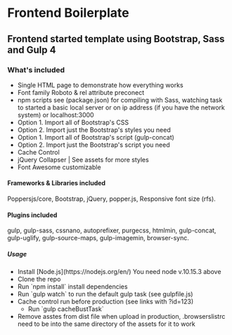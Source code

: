 <h1>Frontend Boilerplate</h1>

<h2>Frontend started template using Bootstrap, Sass and Gulp 4</h2>
<h3>What's included</h3>

<ul>
  <li>Single HTML page to demonstrate how everything works</li>
  <li>Font family Roboto & rel attribute preconect</li> 
  <li>npm scripts see (package.json) for compiling with Sass, watching task to started a basic local server or on ip address (if you have the network system) or localhost:3000</li>
  <li>Option 1. Import all of Bootstrap's CSS</li>
  <li>Option 2. Import just the Bootstrap's styles you need</li>
  <li>Option 1. Import all of Bootstrap's script (gulp-concat)</li>
  <li>Option 2. Import just the Bootstrap's script you need</li>
  <li>Cache Control</li>
  <li>jQuery Collapser | See assets for more styles</li>
  <li>Font Awesome customizable</li>
</ul>

<h4>Frameworks & Libraries included</h4>
<p>Poppersjs/core, Bootstrap, jQuery, popper.js, Responsive font size (rfs).</p>

<h4>Plugins included</h4>
<p>gulp, gulp-sass, cssnano, autoprefixer, purgecss, htmlmin, gulp-concat, gulp-uglify, gulp-source-maps, gulp-imagemin, browser-sync.</p>

<h5>Usage</h5>
<ul>
  <li>Install [Node.js](https://nodejs.org/en/) You need node v.10.15.3 above</li>
  <li>Clone the repo</li>
  <li>Run `npm install` install dependencies</li>
  <li>Run `gulp watch` to run the default gulp task (see gulpfile.js)</li>
  <li>Cache control run before production (see links with ?id=123)
    <ul>
      <li>Run `gulp cacheBustTask`</li>
      </ul>
    </li>
    <li>Remove asstes from dist file when upload in production, .browserslistrc need to be into the same directory of the assets for it to work</li>
</ul>
